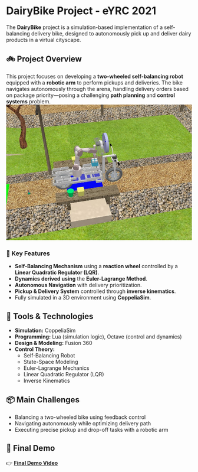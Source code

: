 # DairyBike Project - eYRC 2021

The **DairyBike** project is a simulation-based implementation of a self-balancing delivery bike, designed to autonomously pick up and deliver dairy products in a virtual cityscape.

## 🚲 Project Overview

This project focuses on developing a **two-wheeled self-balancing robot** equipped with a **robotic arm** to perform pickups and deliveries. The bike navigates autonomously through the arena, handling delivery orders based on package priority—posing a challenging **path planning** and **control systems** problem.
![DairyBike Simulation](reference/dairy_bike.jpg)

### 🧠 Key Features

- **Self-Balancing Mechanism** using a **reaction wheel** controlled by a **Linear Quadratic Regulator (LQR)**.
- **Dynamics derived using** the **Euler-Lagrange Method**.
- **Autonomous Navigation** with delivery prioritization.
- **Pickup & Delivery System** controlled through **inverse kinematics**.
- Fully simulated in a 3D environment using **CoppeliaSim**.

## 🔧 Tools & Technologies

- **Simulation:** CoppeliaSim
- **Programming:** Lua (simulation logic), Octave (control and dynamics)
- **Design & Modeling:** Fusion 360
- **Control Theory:**  
  - Self-Balancing Robot  
  - State-Space Modeling  
  - Euler-Lagrange Mechanics  
  - Linear Quadratic Regulator (LQR)  
  - Inverse Kinematics

## 📦 Main Challenges

- Balancing a two-wheeled bike using feedback control
- Navigating autonomously while optimizing delivery path
- Executing precise pickup and drop-off tasks with a robotic arm

## 🎥 Final Demo
  
👉 **[Final Demo Video](https://youtu.be/Zx62de5Fl7A)**


